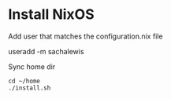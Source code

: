 # Install NixOS

Add user that matches the configuration.nix file

useradd -m sachalewis

Sync home dir
```angular2html
cd ~/home
./install.sh
```
